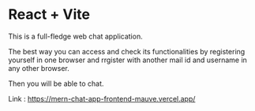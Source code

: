 # React + Vite

This is a full-fledge web chat application.

The best way you can access and check its functionalities by registering yourself in one browser and rrgister with another mail id and username in any other browser. 

Then you will be able to chat.

Link : https://mern-chat-app-frontend-mauve.vercel.app/
